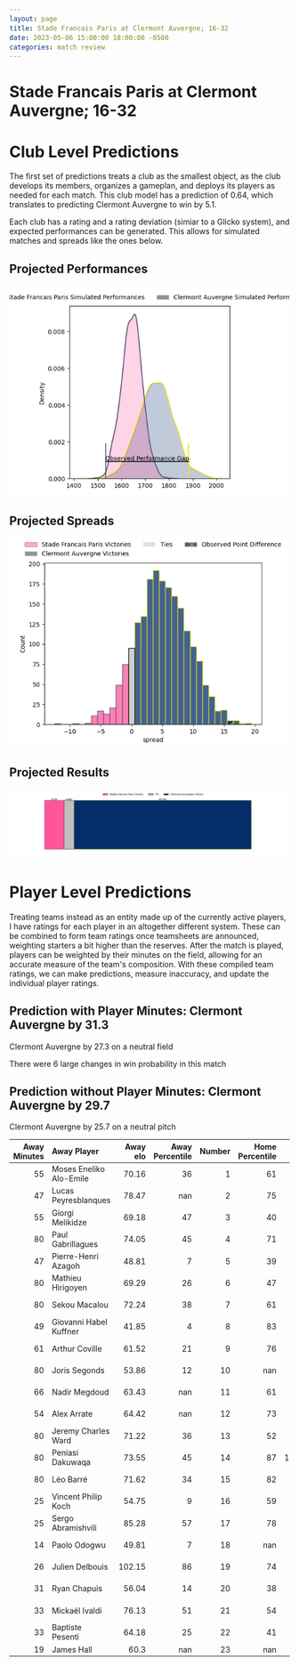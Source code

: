 ```yaml
---  
layout: page  
title: Stade Francais Paris at Clermont Auvergne; 16-32  
date: 2023-05-06 15:00:00 18:00:00 -0500  
categories: match review  
---
```

# Stade Francais Paris at Clermont Auvergne; 16-32

# Club Level Predictions


The first set of predictions treats a club as the smallest object, as the club develops its members, organizes a gameplan, and deploys its players as needed for each match. This club model has a prediction of 0.64, which translates to predicting Clermont Auvergne to win by 5.1.

Each club has a rating and a rating deviation (simiar to a Glicko system), and expected performances can be generated. This allows for simulated matches and spreads like the ones below.
## Projected Performances


![Projected Performances](plots/performances_2023-05-06-ClermontAuvergne-StadeFrancaisParis.png)
## Projected Spreads


![Projected Spreads](plots/spreads_2023-05-06-ClermontAuvergne-StadeFrancaisParis.png)
## Projected Results


![Projected Results](plots/resultbar_2023-05-06-ClermontAuvergne-StadeFrancaisParis.png)
# Player Level Predictions


Treating teams instead as an entity made up of the currently active players, I have ratings for each player in an altogether different system. These can be combined to form team ratings once teamsheets are announced, weighting starters a bit higher than the reserves. After the match is played, players can be weighted by their minutes on the field, allowing for an accurate measure of the team's composition. With these compiled team ratings, we can make predictions, measure inaccuracy, and update the individual player ratings.
## Prediction with Player Minutes: Clermont Auvergne by 31.3


Clermont Auvergne by 27.3 on a neutral field

There were 6 large changes in win probability in this match
## Prediction without Player Minutes: Clermont Auvergne by 29.7


Clermont Auvergne by 25.7 on a neutral pitch



|   Away Minutes | Away Player             |   Away elo |   Away Percentile |   Number |   Home Percentile |   Home elo | Home Player        |   Home Minutes |
|---------------:|:------------------------|-----------:|------------------:|---------:|------------------:|-----------:|:-------------------|---------------:|
|             55 | Moses Eneliko Alo-Emile |      70.16 |                36 |        1 |                61 |      81.17 | Etienne Falgoux    |             61 |
|             47 | Lucas Peyresblanques    |      78.47 |               nan |        2 |                75 |      89.11 | Étienne Fourcade   |             80 |
|             55 | Giorgi Melikidze        |      69.18 |                47 |        3 |                40 |      76.69 | Rabah Slimani      |             54 |
|             80 | Paul Gabrillagues       |      74.05 |                45 |        4 |                71 |      87.43 | Thibault Lanen     |             80 |
|             47 | Pierre-Henri Azagoh     |      48.81 |                 7 |        5 |                39 |      72.68 | Peceli Yato        |             61 |
|             80 | Mathieu Hirigoyen       |      69.29 |                26 |        6 |                47 |      75.08 | Arthur Iturria     |             80 |
|             80 | Sekou Macalou           |      72.24 |                38 |        7 |                61 |      82    | Jacobus van Tonder |             47 |
|             49 | Giovanni Habel Kuffner  |      41.85 |                 4 |        8 |                83 |      96.68 | Fritz Lee          |             80 |
|             61 | Arthur Coville          |      61.52 |                21 |        9 |                76 |      92.25 | Baptiste Jauneau   |             55 |
|             80 | Joris Segonds           |      53.86 |                12 |       10 |               nan |      72.27 | Jules Plisson      |             55 |
|             66 | Nadir Megdoud           |      63.43 |               nan |       11 |                61 |      81.56 | Alivereti Raka     |             80 |
|             54 | Alex Arrate             |      64.42 |               nan |       12 |                73 |      90.8  | George Moala       |             74 |
|             80 | Jeremy Charles Ward     |      71.22 |                36 |       13 |                52 |      78.03 | Irae Simone        |             80 |
|             80 | Peniasi Dakuwaqa        |      73.55 |                45 |       14 |                87 |     101.14 | Damian Penaud      |             80 |
|             80 | Léo Barré               |      71.62 |                34 |       15 |                82 |      95.37 | Alex Newsome       |             80 |
|             25 | Vincent Philip Koch     |      54.75 |                 9 |       16 |                59 |      82.3  | Sebastien Bézy     |             25 |
|             25 | Sergo Abramishvili      |      85.28 |                57 |       17 |                78 |      95.19 | Anthony Belleau    |             25 |
|             14 | Paolo Odogwu            |      49.81 |                 7 |       18 |               nan |      75.62 | Davit Kubriashvili |             26 |
|             26 | Julien Delbouis         |     102.15 |                86 |       19 |                74 |      89.64 | Lucas Dessaigne    |             33 |
|             31 | Ryan Chapuis            |      56.04 |                14 |       20 |                38 |      71.22 | Judicael Cancoriet |             19 |
|             33 | Mickaël Ivaldi          |      76.13 |                51 |       21 |                54 |      78.37 | Giorgi Beria       |             19 |
|             33 | Baptiste Pesenti        |      64.18 |                25 |       22 |                41 |      74.82 | Julien Heriteau    |              6 |
|             19 | James Hall              |      60.3  |               nan |       23 |               nan |     nan    | nan                |            nan |

